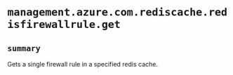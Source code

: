 # `management.azure.com.rediscache.redisfirewallrule.get`

## `summary`
Gets a single firewall rule in a specified redis cache.


